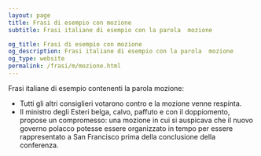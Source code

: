 ```yaml
---
layout: page
title: Frasi di esempio con mozione 
subtitle: Frasi italiane di esempio con la parola  mozione

og_title: Frasi di esempio con mozione 
og_description: Frasi italiane di esempio con la parola  mozione
og_type: website
permalink: /frasi/m/mozione.html
---
```


Frasi italiane di esempio contenenti la parola mozione:


- Tutti gli altri consiglieri votarono contro e la mozione venne respinta.
- Il ministro degli Esteri belga, calvo, paffuto e con il doppiomento, propose un compromesso: una mozione in cui si auspicava che il nuovo governo polacco potesse essere organizzato in tempo per essere rappresentato a San Francisco prima della conclusione della conferenza.
